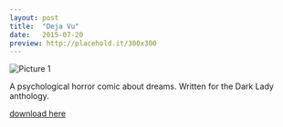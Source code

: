 ```yaml
---
layout: post
title:  "Deja Vu"
date:   2015-07-20
preview: http://placehold.it/300x300
---
```


![Picture 1](http://placehold.it/800x600)

A psychological horror comic about dreams. Written for the Dark Lady anthology.

[download here](/resources/deja_vu.pdf)
